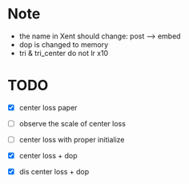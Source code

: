 # Note
- the name in Xent should change:  post --> embed
- dop is changed to memory
- tri & tri_center do not lr x10 


# TODO
- [x] center loss paper 
- [ ] observe the scale of center loss
- [ ] center loss with proper initialize 
- [x] center loss + dop 
- [x] dis center loss + dop   

